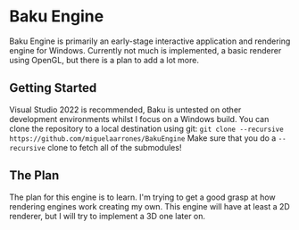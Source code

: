 # Baku Engine
Baku Engine is primarily an early-stage interactive application and rendering engine for Windows. Currently not much is implemented, a basic renderer using OpenGL, but there is a plan to add a lot more.

## Getting Started
Visual Studio 2022 is recommended, Baku is untested on other development environments whilst I focus on a Windows build.
You can clone the repository to a local destination using git:
`git clone --recursive https://github.com/miguelaarrones/BakuEngine`
Make sure that you do a `--recursive` clone to fetch all of the submodules!

## The Plan
The plan for this engine is to learn. I'm trying to get a good grasp at how rendering engines work creating my own. This engine will have at least a 2D renderer, but I will try to implement a 3D one later on.